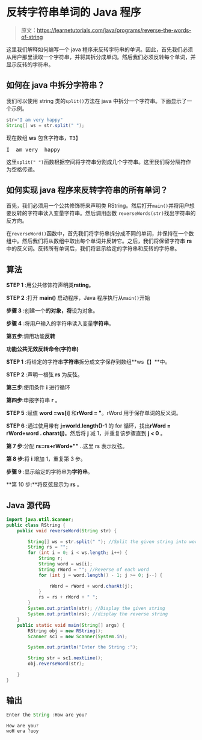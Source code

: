 # 反转字符串单词的 Java 程序

> 原文：<https://learnetutorials.com/java/programs/reverse-the-words-of-string>

这里我们解释如何编写一个 java 程序来反转字符串的单词。因此，首先我们必须从用户那里读取一个字符串，并将其拆分成单词。然后我们必须反转每个单词，并显示反转的字符串。

## 如何在 java 中拆分字符串？

我们可以使用 string 类的`split()`方法在 java 中拆分一个字符串。下面显示了一个示例。

```java
str="I am very happy"
String[] ws = str.split(" "); 

```

现在数组 **ws** 包含字符串，<samp>T3】</samp>

<samp>I  am very  happy</samp>

这里`split(" ")`函数根据空间将字符串分割成几个字符串。这里我们将分隔符作为空格传递。

## 如何实现 java 程序来反转字符串的所有单词？

首先，我们必须用一个公共修饰符来声明类 RString。然后打开`main()`并将用户想要反转的字符串读入变量字符串。然后调用函数 `reverseWords(str)`找出字符串的反方向。

在`reverseWord()`函数中，首先我们将字符串拆分成不同的单词，并保持在一个数组中。然后我们将从数组中取出每个单词并反转它。之后，我们将保留字符串 **rs** 中的反义词。反转所有单词后，我们将显示给定的字符串和反转的字符串。

## 算法

**STEP 1** :用公共修饰符声明类**rsting**。

**STEP 2** :打开 **main()** 启动程序，Java 程序执行从`main()`开始

**步骤 3** :创建一个**的对象，将**设为对象。

**步骤 4** :将用户输入的字符串读入变量**字符串**。

**第五步**:调用功能**反转**

**功能公共无效反转命令(字符串)**

**STEP 1** :将给定的字符串**字符串**拆分成文字保存到数组**ws【】**中。

**STEP 2** :声明一根弦 **rs** 为反弦。

**第三步**:使用条件 **i** 进行循环

**第四步**:申报字符串 **r** 。

**STEP 5** :赋值 **word =ws[i]** 和**rWord = "**。rWord 用于保存单词的反义词。

**STEP 6** :通过使用带有 **j=world.length()-1** 的 for 循环，找出**rWord = rWord+word . charat(j)**。然后将 **j** 减 1，并重复该步骤直到 **j < 0** 。

**第 7 步**:分配 **rs=rs+rWord+""** ..这里 rs 表示反弦。

**第 8 步**:将 **i** 增加 1，重复第 3 步。

**步骤 9** :显示给定的字符串为**字符串**。

**第 10 步:**将反弦显示为 **rs** 。

## Java 源代码

```java
import java.util.Scanner;
public class RString {
    public void reverseWord(String str) {

        String[] ws = str.split(" "); //Split the given string into words
        String rs = "";
        for (int i = 0; i < ws.length; i++) {
            String r;
            String word = ws[i];
            String rWord = ""; //Reverse of each word
            for (int j = word.length() - 1; j >= 0; j--) {

                rWord = rWord + word.charAt(j);
            }
            rs = rs + rWord + " ";
        }
        System.out.println(str); //Display the given string
        System.out.println(rs); //display the reverse string
    }
    public static void main(String[] args) {
        RString obj = new RString();
        Scanner sc1 = new Scanner(System.in);

        System.out.println("Enter the String :");

        String str = sc1.nextLine();
        obj.reverseWord(str);

    }
}

```

## 输出

```java
Enter the String :How are you?

How are you?
woH era ?uoy 
```